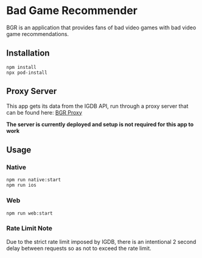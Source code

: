 # Bad Game Recommender
BGR is an application that provides fans of bad video games with bad video game recommendations.

## Installation
```
npm install
npx pod-install
```

## Proxy Server
This app gets its data from the IGDB API, run through a proxy server that can be found here: [BGR Proxy](https://github.com/DominicMonares/bgr-proxy)

**The server is currently deployed and setup is not required for this app to work**

## Usage
### Native
```
npm run native:start
npm run ios
```

### Web
```
npm run web:start
```

### Rate Limit Note
Due to the strict rate limit imposed by IGDB, there is an intentional 2 second delay between requests so as not to exceed the rate limit.
